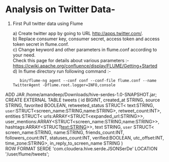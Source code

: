 Analysis on Twitter Data-
=========================

1. First Pull twitter data using Flume

    a) Create twitter app by going to URL http://apps.twitter.com/.  
    b) Replace consumer key, consumer secret, access token and access token secret in flume.conf.  
    c) Change keyword and other parameters in flume.conf according to your need.   
       Check this page for details about various parameters :-   
       https://cwiki.apache.org/confluence/display/FLUME/Getting+Started  
    d) In flume directory run following command :-  
        
          bin/flume-ng agent --conf conf --conf-file flume.conf --name TwitterAgent -Dflume.root.logger=INFO,console

ADD JAR /home/amandeep/Downloads/hive-serdes-1.0-SNAPSHOT.jar;
CREATE EXTERNAL TABLE tweets (
  id BIGINT,
  created_at STRING,
  source STRING,
  favorited BOOLEAN,
  retweeted_status STRUCT<
    text:STRING,
    `user`:STRUCT<screen_name:STRING,name:STRING>,
    retweet_count:INT>,
  entities STRUCT<
    urls:ARRAY<STRUCT<expanded_url:STRING>>,
    user_mentions:ARRAY<STRUCT<screen_name:STRING,name:STRING>>,
    hashtags:ARRAY<STRUCT<text:STRING>>>,
  text STRING,
  `user` STRUCT<
    screen_name:STRING,
    name:STRING,
    friends_count:INT,
    followers_count:INT,
    statuses_count:INT,
    verified:BOOLEAN,
    utc_offset:INT,
    time_zone:STRING>,
  in_reply_to_screen_name STRING
)  
ROW FORMAT SERDE 'com.cloudera.hive.serde.JSONSerDe'
LOCATION '/user/flume/tweets';
